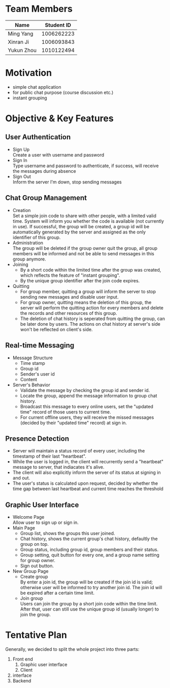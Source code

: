 # Team Members
| Name       | Student ID |
| ---------- | ---------- |
| Ming Yang  | 1006262223 |
| Xinran Ji  | 1006093843 |
| Yukun Zhou | 1010122494 |

# Motivation
- simple chat application
- for public chat purpose (course discussion etc.)
- instant grouping

# Objective & Key Features
## User Authentication
- Sign Up  
  Create a user with username and password
- Sign In  
  Type username and password to authenticate, if success, will receive the messages during absence
- Sign Out  
  Inform the server I'm down, stop sending messages
## Chat Group Management
- Creation  
  Set a simple join code to share with other people, with a limited valid time. System will inform you whether the code is available (not currently in use). If successful, the group will be created, a group id will be automatically generated by the server and assigned as the only identifier of this group.
- Administration  
  The group will be deleted if the group owner quit the group, all group members will be informed and not be able to send messages in this group anymore.
- Joining
  - By a short code within the limited time after the group was created, which reflects the feature of "instant grouping".
  - By the unique group identifier after the join code expires.
- Quitting
  - For group member, quitting a group will inform the server to stop sending new messages and disable user input.
  - For group owner, quitting means the deletion of this group, the server will perform the quitting action for every members and delete the records and other resources of this group.
  - The deletion of chat history is seperated from quitting the group, can be later done by users. The actions on chat history at server's side won't be reflected on client's side.
## Real-time Messaging
- Message Structure
  - Time stamp
  - Group id
  - Sender's user id
  - Content
- Server's Behavior
  - Validate the message by checking the group id and sender id.
  - Locate the group, append the message information to group chat history.
  - Broadcast this message to every online users, set the "updated time" record of those users to current time.
  - For current offline users, they will receive the missed messages (decided by their "updated time" record) at sign in.
## Presence Detection
- Server will maintain a status record of every user, including the timestamp of their last "heartbeat".
- While the user is logged in, the client will recurrently send a "heartbeat" message to server, that indiacates it's alive.
- The client will also explicitly inform the server of its status at signing in and out.
- The user's status is calculated upon request, decided by whether the time gap between last heartbeat and current time reaches the threshold
## Graphic User Interface
- Welcome Page  
  Allow user to sign up or sign in.
- Main Page
  - Group list, shows the groups this user joined.
  - Chat history, shows the current group's chat history, defaultly the group on top.
  - Group status, including group id, group members and their status.
  - Group setting, quit button for every one, and a group name setting for group owner.
  - Sign out button.
- New Group Page
  - Create group  
  By enter a join id, the group will be created if the join id is valid; otherwise user will be informed to try another join id. The join id will be expired after a certain time limit.
  - Join group  
  Users can join the group by a short join code within the time limit. After that, user can still use the unique group id (usually longer) to join the group.

# Tentative Plan
Generally, we decided to split the whole project into three parts:
1. Front end
   1. Graphic user interface
   2. Client
2. interface
3. Backend
